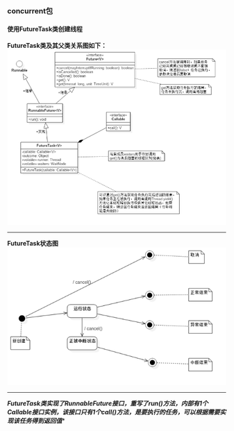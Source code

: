 ### concurrent包
#### 使用FutureTask类创建线程

**FutureTask类及其父类关系图如下：**
![FutureTask相关类图](https://github.com/HurricanGod/Home/blob/master/img/FutureTaskClass.png)
<br>

----

**FutureTask状态图**<br>
![FutureTask状态转换图](https://github.com/HurricanGod/Home/blob/master/img/FatureTaskStatus.png)

----
***FutureTask类实现了RunnableFuture接口，重写了run()方法，内部有1个Callable接口实例，该接口只有1个call()方法，是要执行的任务，可以根据需要实现该任务得到返回值****


